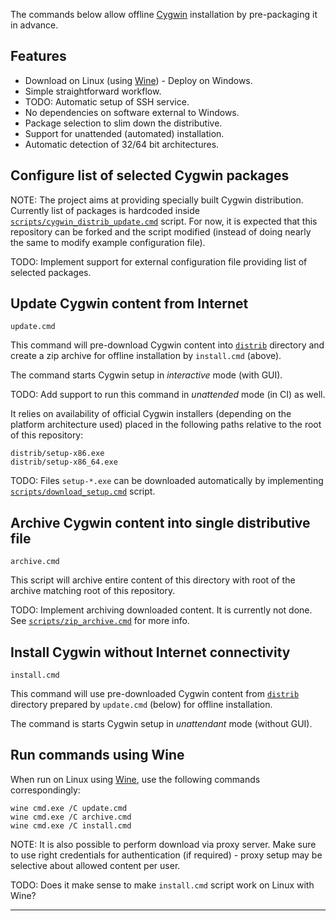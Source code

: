 
The commands below allow
offline [Cygwin][1] installation
by pre-packaging it in advance.

## Features ##

*   Download on Linux (using [Wine][3]) - Deploy on Windows.
*   Simple straightforward workflow.
*   TODO: Automatic setup of SSH service.
*   No dependencies on software external to Windows.
*   Package selection to slim down the distributive.
*   Support for unattended (automated) installation.
*   Automatic detection of 32/64 bit architectures.

## Configure list of selected Cygwin packages ##

NOTE:
The project aims at providing specially built Cygwin distribution.
Currently list of packages is hardcoded inside
[`scripts/cygwin_distrib_update.cmd`][5] script.
For now, it is expected that this repository can be forked and
the script modified (instead of doing nearly the same to modify
example configuration file).

TODO:
Implement support for external configuration file
providing list of selected packages.

## Update Cygwin content from Internet ##

```
update.cmd
```

This command will pre-download Cygwin content into [`distrib`][2] directory
and create a zip archive for offline installation by `install.cmd` (above).

The command starts Cygwin setup in _interactive_ mode (with GUI).

TODO:
Add support to run this command in _unattended_ mode (in CI) as well.

It relies on availability of official Cygwin installers
(depending on the platform architecture used)
placed in the following paths relative to the root of this repository:

```
distrib/setup-x86.exe
distrib/setup-x86_64.exe
```

TODO:
Files `setup-*.exe` can be downloaded automatically by implementing
[`scripts/download_setup.cmd`][4] script.

## Archive Cygwin content into single distributive file ##

```
archive.cmd
```

This script will archive entire content of this directory
with root of the archive matching root of this repository.

TODO:
Implement archiving downloaded content. It is currently not done.
See [`scripts/zip_archive.cmd`][6] for more info.

## Install Cygwin without Internet connectivity ##

```
install.cmd
```

This command will use pre-downloaded Cygwin content from [`distrib`][2]
directory prepared by `update.cmd` (below) for offline installation.

The command is starts Cygwin setup in _unattendant_ mode (without GUI).

## Run commands using Wine ##

When run on Linux using [Wine][3], use the following commands correspondingly:

```
wine cmd.exe /C update.cmd
wine cmd.exe /C archive.cmd
wine cmd.exe /C install.cmd
```

NOTE:
It is also possible to perform download via proxy server.
Make sure to use right credentials for authentication (if required) -
proxy setup may be selective about allowed content per user.

TODO:
Does it make sense to make `install.cmd` script work on Linux with Wine?

---

[1]: https://www.cygwin.com/
[2]: /distrib
[3]: https://www.winehq.org/
[4]: /scripts/download_setup.cmd
[5]: /scripts/cygwin_distrib_update.cmd
[6]: /scripts/zip_archive.cmd

